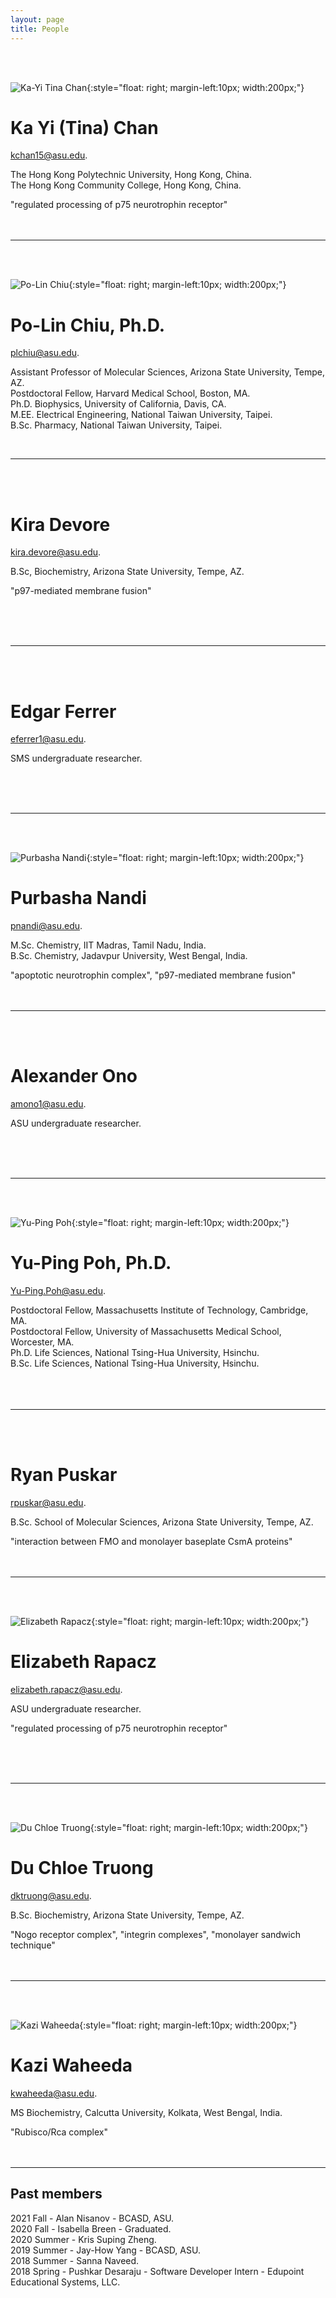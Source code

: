 ```yaml
---
layout: page
title: People
---
```


<br><br>

![Ka-Yi Tina Chan](images/tina.jpg){:style="float: right; margin-left:10px; width:200px;"}

# Ka Yi (Tina) Chan

[kchan15@asu.edu](mailto:kchan15@asu.edu).

The Hong Kong Polytechnic University, Hong Kong, China.<br>
The Hong Kong Community College, Hong Kong, China.<br>

"regulated processing of p75 neurotrophin receptor"<br><br><br>

--------------------------------------------------------------------------------

<br><br>

![Po-Lin Chiu](images/square-plc.png){:style="float: right; margin-left:10px; width:200px;"}

# Po-Lin Chiu, Ph.D.

[plchiu@asu.edu](mailto:plchiu@asu.edu).

Assistant Professor of Molecular Sciences, Arizona State University, Tempe, AZ.<br>
Postdoctoral Fellow, Harvard Medical School, Boston, MA.<br>
Ph.D. Biophysics, University of California, Davis, CA.<br>
M.EE. Electrical Engineering, National Taiwan University, Taipei.<br>
B.Sc. Pharmacy, National Taiwan University, Taipei.<br>

<br>

--------------------------------------------------------------------------------

<br><br>

# Kira Devore

[kira.devore@asu.edu](mailto:kira.devore@asu.edu).

B.Sc, Biochemistry, Arizona State University, Tempe, AZ.<br>

"p97-mediated membrane fusion"

<br><br><br>

--------------------------------------------------------------------------------

<br><br>

# Edgar Ferrer

[eferrer1@asu.edu](mailto:eferrer1@asu.edu).

SMS undergraduate researcher.

<br><br><br>

--------------------------------------------------------------------------------

<br><br>

![Purbasha Nandi](images/pnandi.png){:style="float: right; margin-left:10px; width:200px;"}

# Purbasha Nandi

[pnandi@asu.edu](purbasha.nandi@asu.edu).

M.Sc. Chemistry, IIT Madras, Tamil Nadu, India.<br>
B.Sc. Chemistry, Jadavpur University, West Bengal, India.<br>

"apoptotic neurotrophin complex", "p97-mediated membrane fusion"<br><br><br>

--------------------------------------------------------------------------------

<br><br>

# Alexander Ono

[amono1@asu.edu](mailto:amono1@asu.edu).

ASU undergraduate researcher.

<br><br><br>

--------------------------------------------------------------------------------

<br><br>

![Yu-Ping Poh](images/square-ypp.png){:style="float: right; margin-left:10px; width:200px;"}

# Yu-Ping Poh, Ph.D.

[Yu-Ping.Poh@asu.edu](mailto:Yu-Ping.Poh@asu.edu).

Postdoctoral Fellow, Massachusetts Institute of Technology, Cambridge, MA.<br>
Postdoctoral Fellow, University of Massachusetts Medical School, Worcester, MA.<br>
Ph.D. Life Sciences, National Tsing-Hua University, Hsinchu.<br>
B.Sc. Life Sciences, National Tsing-Hua University, Hsinchu.<br>
<br><br><br>

--------------------------------------------------------------------------------

<br><br>

# Ryan Puskar

[rpuskar@asu.edu](mailto:rpuskar@asu.edu).

B.Sc. School of Molecular Sciences, Arizona State University, Tempe, AZ.<br>

"interaction between FMO and monolayer baseplate CsmA proteins"<br><br><br>

--------------------------------------------------------------------------------

<br><br>

![Elizabeth Rapacz](images/Elizabeth.jpg){:style="float: right; margin-left:10px; width:200px;"}

# Elizabeth Rapacz

[elizabeth.rapacz@asu.edu](mailto:elizabeth.rapacz@asu.edu).

ASU undergraduate researcher.<br>

"regulated processing of p75 neurotrophin receptor"

<br><br><br>

--------------------------------------------------------------------------------

<br><br>

![Du Chloe Truong](images/img_1486_sq.png){:style="float: right; margin-left:10px; width:200px;"}

# Du Chloe Truong

[dktruong@asu.edu](mailto:dktruong@asu.edu).

B.Sc. Biochemistry, Arizona State University, Tempe, AZ.<br>

"Nogo receptor complex", "integrin complexes", "monolayer sandwich technique"<br><br><br>

--------------------------------------------------------------------------------

<br><br>

![Kazi Waheeda](images/Kazi.jpg){:style="float: right; margin-left:10px; width:200px;"}

# Kazi Waheeda

[kwaheeda@asu.edu](mailto:kwaheeda@asu.edu).

MS Biochemistry, Calcutta University, Kolkata, West Bengal, India.<br>

"Rubisco/Rca complex"<br><br><br>

--------------------------------------------------------------------------------

## Past members

2021 Fall - Alan Nisanov - BCASD, ASU.<br>
2020 Fall - Isabella Breen - Graduated.<br>
2020 Summer - Kris Suping Zheng.<br>
2019 Summer - Jay-How Yang - BCASD, ASU.<br>
2018 Summer - Sanna Naveed.<br>
2018 Spring - Pushkar Desaraju - Software Developer Intern - Edupoint Educational Systems, LLC.<br>
